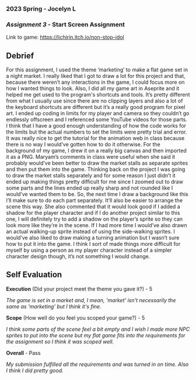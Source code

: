 ### **2023 Spring** - Jocelyn L
### *Assignment 3* - Start Screen Assignment
Link to game: https://lichirin.itch.io/non-stop-idol


## **Debrief**

For this assignment, I used the theme ‘marketing’ to make a flat game set in a night market. I really liked that I got to draw a lot for this project and that, because there weren’t any interactions in the game, I could focus more on how I wanted things to look. Also, I did all my game art in Aseprite and it helped me get used to the program's shortcuts and tools. It’s pretty different from what I usually use since there are no clipping layers and also a lot of the keyboard shortcuts are different but it’s a really good program for pixel art. I ended up coding in limits for my player and camera so they couldn’t go endlessly offscreen and I referenced some YouTube videos for those parts. I think that I have a good enough understanding of how the code works for the limits but the actual numbers to set the limits were pretty trial and error. It was really nice to get the tutorial for the animation web in class because there is no way I would’ve gotten how to do it otherwise. For the background of my game, I drew it on a really big canvas and then imported it as a PNG. Maryam’s comments in class were useful when she said it probably would’ve been better to draw the market stalls as separate sprites and then put them into the game. Thinking back on the project I was going to draw the market stalls separately and for some reason I just didn’t it ended up making things pretty difficult for me since I zoomed out to draw some parts and the lines ended up really sharp and not rounded like I would’ve wanted them to be.  So, the next time I draw a background like this I’ll make sure to do each part separately. It’ll also be easier to arrange the scene this way. She also commented that it would look good if I added a shadow for the player character and if I do another project similar to this one, I will definitely try to add a shadow on the player’s sprite so they can look more like they’re in the scene. If I had more time I would’ve also drawn an actual walking-up sprite instead of using the side-walking sprites. I would’ve also liked to draw making a turning animation but I wasn’t sure how to put it into the game. I think I sort of made things more difficult for myself by using a person as my player character instead of a simpler character design though, it’s not something I would change. 
  

## **Self Evaluation**

**Execution** (Did your project meet the theme you gave it?) - 5

*The game is set in a market and, I mean, 'market' isn't necessarily the same as 'marketing' but I think it's fine.*


**Scope** (How well do you feel you scoped your game?) - 5


*I think some parts of the scene feel a bit empty and I wish I made more NPC sprites to put into the scene but my flat
game fits into the requirements for the assignment so I think it was scoped well.*


**Overall** - Pass


*My submission fulfilled all the requirements and was turned in on time. Also I think I did pretty good.*
